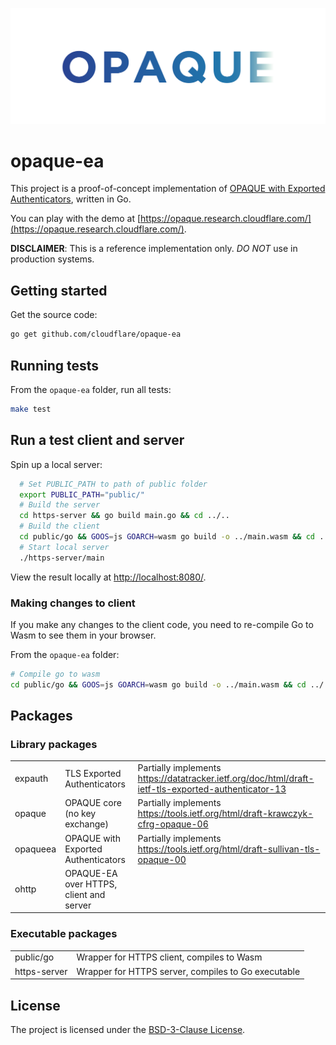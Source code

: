 ![OPAQUE logo](opaque.png)
# opaque-ea

This project is a proof-of-concept implementation
of [OPAQUE with Exported Authenticators](https://tools.ietf.org/html/draft-sullivan-tls-opaque-00), written in Go.

You can play with the demo at [https://opaque.research.cloudflare.com/](https://opaque.research.cloudflare.com/).

**DISCLAIMER**: This is a reference implementation only.
*DO NOT* use in production systems.

## Getting started

Get the source code:

```sh
go get github.com/cloudflare/opaque-ea
```

## Running tests

From the `opaque-ea` folder, run all tests:

```sh
make test
```

## Run a test client and server

Spin up a local server:

```sh
  # Set PUBLIC_PATH to path of public folder
  export PUBLIC_PATH="public/"
  # Build the server
  cd https-server && go build main.go && cd ../..
  # Build the client
  cd public/go && GOOS=js GOARCH=wasm go build -o ../main.wasm && cd ../..
  # Start local server
  ./https-server/main
```

View the result locally at [http://localhost:8080/](http://localhost:8080/).

### Making changes to client

If you make any changes to the client code, you need to re-compile
Go to Wasm to see them in your browser.

From the `opaque-ea` folder:

```sh
# Compile go to wasm
cd public/go && GOOS=js GOARCH=wasm go build -o ../main.wasm && cd ../..
```

## Packages

### Library packages

|   |   | |
|---|---|---|
|  expauth    |  TLS Exported Authenticators            | Partially implements https://datatracker.ietf.org/doc/html/draft-ietf-tls-exported-authenticator-13 |
|  opaque     |  OPAQUE core (no key exchange)          | Partially implements https://tools.ietf.org/html/draft-krawczyk-cfrg-opaque-06 |
|  opaqueea   |  OPAQUE with Exported Authenticators    | Partially implements https://tools.ietf.org/html/draft-sullivan-tls-opaque-00 |
|  ohttp      | OPAQUE-EA over HTTPS, client and server | |

### Executable packages

|   |   |
|---|---|
|  public/go    |  Wrapper for HTTPS client, compiles to Wasm  |
|  https-server |  Wrapper for HTTPS server, compiles to Go executable    |

## License

The project is licensed under the [BSD-3-Clause License](LICENSE).
